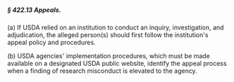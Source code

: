 ##### § 422.13 Appeals. #####

(a) If USDA relied on an institution to conduct an inquiry, investigation, and adjudication, the alleged person(s) should first follow the institution's appeal policy and procedures.

(b) USDA agencies' implementation procedures, which must be made available on a designated USDA public website, identify the appeal process when a finding of research misconduct is elevated to the agency.